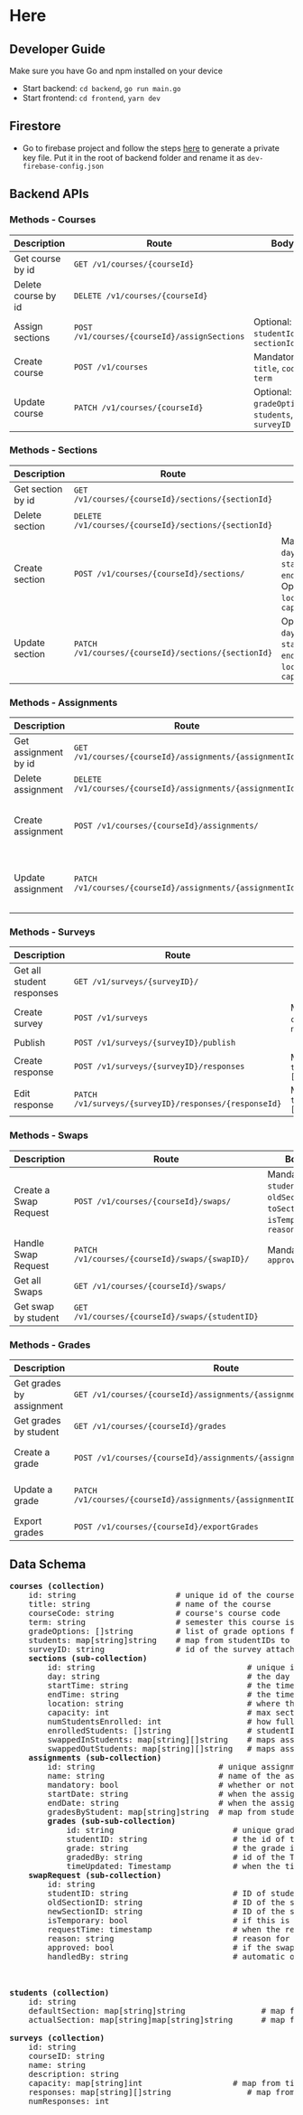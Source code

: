 # Here

## Developer Guide

Make sure you have Go and npm installed on your device

-   Start backend: `cd backend`, `go run main.go`
-   Start frontend: `cd frontend`, `yarn dev`

## Firestore

-   Go to firebase project and follow the steps [here](https://firebase.google.com/docs/admin/setup#initialize-sdk) to generate a private key file. Put it in the root of backend folder and rename it as `dev-firebase-config.json`

## Backend APIs

### Methods - Courses

| Description         | Route                                        | Body                                             | Auth  |
| ------------------- | -------------------------------------------- | ------------------------------------------------ | ----- |
| Get course by id    | `GET /v1/courses/{courseId}`                 |                                                  | All   |
| Delete course by id | `DELETE /v1/courses/{courseId}`              |                                                  | Admin |
| Assign sections     | `POST /v1/courses/{courseId}/assignSections` | Optional: `studentId`, `sectionId`               | Admin |
| Create course       | `POST /v1/courses`                           | Mandatory: `title`, `code`, `term`               | Admin |
| Update course       | `PATCH /v1/courses/{courseId}`               | Optional: `gradeOptions`, `students`, `surveyID` | Admin |

### Methods - Sections

| Description       | Route                                                | Body                                                                       | Auth  |
| ----------------- | ---------------------------------------------------- | -------------------------------------------------------------------------- | ----- |
| Get section by id | `GET /v1/courses/{courseId}/sections/{sectionId}`    |                                                                            | All   |
| Delete section    | `DELETE /v1/courses/{courseId}/sections/{sectionId}` |                                                                            | Admin |
| Create section    | `POST /v1/courses/{courseId}/sections/`              | Mandatory: `day`, `startTime`, `endTime`; Optional: `location`, `capacity` | Admin |
| Update section    | `PATCH /v1/courses/{courseId}/sections/{sectionId}`  | Optional: `day`, `startTime`, `endTime`, `location`, `capacity`            | Admin |

### Methods - Assignments

| Description          | Route                                                      | Body                                                   | Auth  |
| -------------------- | ---------------------------------------------------------- | ------------------------------------------------------ | ----- |
| Get assignment by id | `GET /v1/courses/{courseId}/assignments/{assignmentId}`    |                                                        | All   |
| Delete assignment    | `DELETE /v1/courses/{courseId}/assignments/{assignmentId}` |                                                        | Admin |
| Create assignment    | `POST /v1/courses/{courseId}/assignments/`                 | Mandatory: `name`, `mandatory`, `startDate`, `endDate` | Admin |
| Update assignment    | `PATCH /v1/courses/{courseId}/assignments/{assignmentId}`  | Optional: `name`, `mandatory`, `startDate`, `endDate`  | Admin |

### Methods - Surveys

| Description               | Route                                                 | Body                          | Auth  |
| ------------------------- | ----------------------------------------------------- | ----------------------------- | ----- |
| Get all student responses | `GET /v1/surveys/{surveyID}/`                         |                               | Staff |
| Create survey             | `POST /v1/surveys`                                    | Mandatory: `courseID`, `name` | Admin |
| Publish                   | `POST /v1/surveys/{surveyID}/publish`                 |                               | Admin |
| Create response           | `POST /v1/surveys/{surveyID}/responses`               | Mandatory: `times: []string`  | All   |
| Edit response             | `PATCH /v1/surveys/{surveyID}/responses/{responseId}` | Mandatory: `times: []string`  | All   |

### Methods - Swaps

| Description           | Route                                          | Body                                                                           | Response                  | Auth  |
| --------------------- | ---------------------------------------------- | ------------------------------------------------------------------------------ | ------------------------- | ----- |
| Create a Swap Request | `POST /v1/courses/{courseId}/swaps/`           | Mandatory: `studentID`, `oldSectionID`, `toSectionID`, `isTemporary`, `reason` | `{ok: bool, msg: string}` | All   |
| Handle Swap Request   | `PATCH /v1/courses/{courseId}/swaps/{swapID}/` | Mandatory: `approved`                                                          |                           | Staff |
| Get all Swaps         | `GET /v1/courses/{courseId}/swaps/`            |                                                                                | JSON of swaps             | Staff |
| Get swap by student   | `GET /v1/courses/{courseId}/swaps/{studentID}` |                                                                                |                           | All   |

### Methods - Grades

| Description              | Route                                                                      | Body                                    | Auth  |
| ------------------------ | -------------------------------------------------------------------------- | --------------------------------------- | ----- |
| Get grades by assignment | `GET /v1/courses/{courseId}/assignments/{assignmentID}/grades`             |                                         | Staff |
| Get grades by student    | `GET /v1/courses/{courseId}/grades`                                        | Mandatory: `studentID`                  | All   |
| Create a grade           | `POST /v1/courses/{courseId}/assignments/{assignmentID}/grades`            | Mandatory: `studentID`, `grade`, `taID` | Staff |
| Update a grade           | `PATCH /v1/courses/{courseId}/assignments/{assignmentID}/grades/{gradeId}` | Mandatory: `studentID`, `grade`, `taID` | Staff |
| Export grades            | `POST /v1/courses/{courseId}/exportGrades`                                 |                                         | Admin |

## Data Schema

<pre>
<b>courses (collection)</b>
    id: string                     # unique id of the course
    title: string                  # name of the course
    courseCode: string             # course's course code
    term: string                   # semester this course is offered
    gradeOptions: []string         # list of grade options for the course default: [completed, incomplete, ungraded]
    students: map[string]string    # map from studentIDs to sectionIDs
    surveyID: string               # id of the survey attached to this course
    <b>sections (sub-collection)</b>
        id: string                                # unique id of the section
        day: string                               # the day this section runs
        startTime: string                         # the time the section starts
        endTime: string                           # the time the section ends
        location: string                          # where the section takes place
        capacity: int                             # max section capacity
        numStudentsEnrolled: int                  # how full the current section is
        enrolledStudents: []string                # studentIDs enrolled in the section
        swappedInStudents: map[string][]string    # maps assignmentIDs to studentIDs that swap into this section
        swappedOutStudents: map[string][]string   # maps assignmentIDs to studentIDs that swapped out of this section
    <b>assignments (sub-collection)</b>
        id: string                          # unique assignment id
        name: string                        # name of the assignment
        mandatory: bool                     # whether or not this assignment is mandatory to complete
        startDate: string                   # when the assignment is released
        endDate: string                     # when the assignment is due
        gradesByStudent: map[string]string  # map from studentID to their gradeID
        <b>grades (sub-sub-collection)</b>
            id: string                         # unique grade id
            studentID: string                  # the id of the student the grade is for
            grade: string                      # the grade in gradeOptions
            gradedBy: string                   # id of the TA that graded the assignment
            timeUpdated: Timestamp             # when the time was updated
    <b>swapRequest (sub-collection)</b>
        id: string
        studentID: string                      # ID of student
        oldSectionID: string                   # ID of the section the student is swapping out of
        newSectionID: string                   # ID of the section the student is swapping into
        isTemporary: bool                      # if this is a temporary swap or not
        requestTime: timestamp                 # when the request was submitted
        reason: string                         # reason for the swap
        approved: bool                         # if the swap was approved or not
        handledBy: string                      # automatic or taID
        


<b>students (collection)</b>
    id: string
    defaultSection: map[string]string                # map from courseID to sectionID
    actualSection: map[string]map[string]string      # map from courseID to map from assignmentID to sectionID

<b>surveys (collection)</b>
    id: string
    courseID: string
    name: string
    description: string
    capacity: map[string]int                   # map from time to section capacity
    responses: map[string][]string                # map from studentID to available times
    numResponses: int
</pre>

